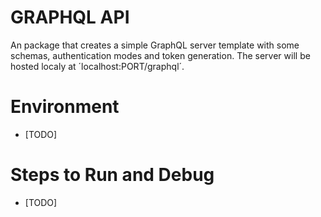 # GRAPHQL API

An package that creates a simple GraphQL server template with some schemas, authentication modes and token generation. The server will be hosted localy at ´localhost:PORT/graphql´. 

# Environment

- [TODO]

# Steps to Run and Debug

- [TODO]
